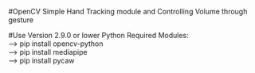 #OpenCV
Simple Hand Tracking module and Controlling Volume through gesture </br>

#Use Version 2.9.0 or lower Python 
Required Modules:</br>
--> pip install opencv-python</br>
--> pip install mediapipe</br>
--> pip install pycaw</br>
